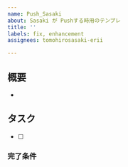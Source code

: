 ```yaml
---
name: Push_Sasaki
about: Sasaki が Pushする時用のテンプレ
title: ''
labels: fix, enhancement
assignees: tomohirosasaki-erii

---
```


## 概要

- 

## タスク

- [ ]

### 完了条件


